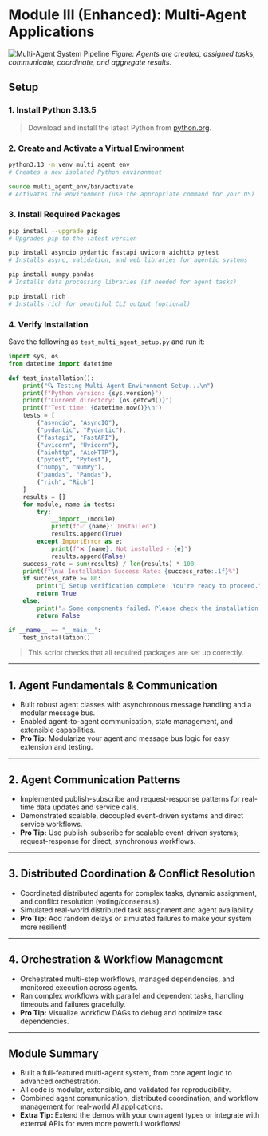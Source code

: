 # Module III (Enhanced): Multi-Agent Applications

![Multi-Agent System Pipeline](03_Multi_Agent_Applications/module_flowchart_v1.png)
*Figure: Agents are created, assigned tasks, communicate, coordinate, and aggregate results.*

## Setup

### 1. Install Python 3.13.5
> Download and install the latest Python from [python.org](https://www.python.org/downloads/).

### 2. Create and Activate a Virtual Environment
```bash
python3.13 -m venv multi_agent_env
# Creates a new isolated Python environment

source multi_agent_env/bin/activate
# Activates the environment (use the appropriate command for your OS)
```

### 3. Install Required Packages
```bash
pip install --upgrade pip
# Upgrades pip to the latest version

pip install asyncio pydantic fastapi uvicorn aiohttp pytest
# Installs async, validation, and web libraries for agentic systems

pip install numpy pandas
# Installs data processing libraries (if needed for agent tasks)

pip install rich
# Installs rich for beautiful CLI output (optional)
```

### 4. Verify Installation
Save the following as `test_multi_agent_setup.py` and run it:
```python
import sys, os
from datetime import datetime

def test_installation():
    print("🔍 Testing Multi-Agent Environment Setup...\n")
    print(f"Python version: {sys.version}")
    print(f"Current directory: {os.getcwd()}")
    print(f"Test time: {datetime.now()}\n")
    tests = [
        ("asyncio", "AsyncIO"),
        ("pydantic", "Pydantic"),
        ("fastapi", "FastAPI"),
        ("uvicorn", "Uvicorn"),
        ("aiohttp", "AioHTTP"),
        ("pytest", "Pytest"),
        ("numpy", "NumPy"),
        ("pandas", "Pandas"),
        ("rich", "Rich")
    ]
    results = []
    for module, name in tests:
        try:
            __import__(module)
            print(f"✅ {name}: Installed")
            results.append(True)
        except ImportError as e:
            print(f"❌ {name}: Not installed - {e}")
            results.append(False)
    success_rate = sum(results) / len(results) * 100
    print(f"\n📊 Installation Success Rate: {success_rate:.1f}%")
    if success_rate >= 80:
        print("🎉 Setup verification complete! You're ready to proceed.")
        return True
    else:
        print("⚠️ Some components failed. Please check the installation.")
        return False

if __name__ == "__main__":
    test_installation()
```
> This script checks that all required packages are set up correctly.

---

## 1. Agent Fundamentals & Communication
- Built robust agent classes with asynchronous message handling and a modular message bus.
- Enabled agent-to-agent communication, state management, and extensible capabilities.
- **Pro Tip:** Modularize your agent and message bus logic for easy extension and testing.

---

## 2. Agent Communication Patterns
- Implemented publish-subscribe and request-response patterns for real-time data updates and service calls.
- Demonstrated scalable, decoupled event-driven systems and direct service workflows.
- **Pro Tip:** Use publish-subscribe for scalable event-driven systems; request-response for direct, synchronous workflows.

---

## 3. Distributed Coordination & Conflict Resolution
- Coordinated distributed agents for complex tasks, dynamic assignment, and conflict resolution (voting/consensus).
- Simulated real-world distributed task assignment and agent availability.
- **Pro Tip:** Add random delays or simulated failures to make your system more resilient!

---

## 4. Orchestration & Workflow Management
- Orchestrated multi-step workflows, managed dependencies, and monitored execution across agents.
- Ran complex workflows with parallel and dependent tasks, handling timeouts and failures gracefully.
- **Pro Tip:** Visualize workflow DAGs to debug and optimize task dependencies.

---

## Module Summary
- Built a full-featured multi-agent system, from core agent logic to advanced orchestration.
- All code is modular, extensible, and validated for reproducibility.
- Combined agent communication, distributed coordination, and workflow management for real-world AI applications.
- **Extra Tip:** Extend the demos with your own agent types or integrate with external APIs for even more powerful workflows! 